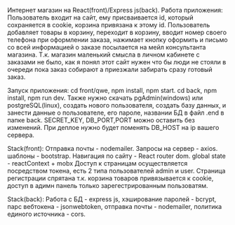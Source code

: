 Интернет магазин на React(front)/Express js(back).
Работа приложения:
Пользователь входит на сайт, ему присваивается id, который сохраняется в cookie, корзина привязана к этому id. Пользователь добавляет товары в корзину, переходит в корзину, вводит номер своего телефона при оформлении заказа, нажимает кнопку оформить и письмо со всей информацией о заказе посылается на мейл консультанта магазина. Т.к. магазин маленький смысла в личном кабинете с заказами не было, как я понял этот сайт нужен что бы люди не стояли в очереди пока заказ собирают а приезжали забирать сразу готовый заказ.

Запуск приложения:
cd front/qwe, npm install, npm start.
cd back, npm install, npm run dev.
Также нужно скачать pgAdmin(windows) или postgreSQL(linux), создать нового пользователя, создать базу данных, и занести данные о пользователе, его пароле, названии БД в файл .end в папке back. SECRET_KEY, DB_PORT,PORT можно оставить без изменений.
При деплое нужно будет поменять DB_HOST на ip вашего сервера.

Stack(front):
Отправка почты - nodemailer.
Запросы на сервер - axios.
шаблоны - bootstrap.
Навигация по сайту - React router dom.
global state - reactContext + mobx
Доступ к страницам осуществляется посредством токена, есть 2 типа пользователей admin и user. Страница регистрации спрятана т.к. корзина товаров привязывается к cookie, доступ в адимн панель только зарегестрированным пользоватям.

Stack(back):
Работа с БД - express js, хэширование паролей - bcrypt, парс вебтокена - jsonwebtoken, отправка почты - nodemailer, политика единого источника - cors.
